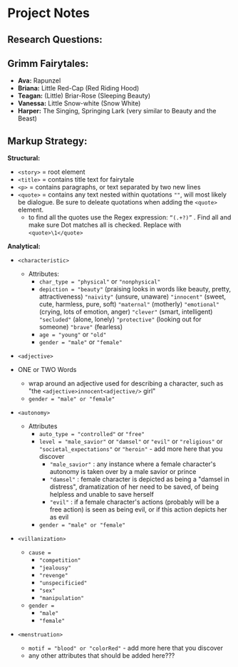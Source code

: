 # Project Notes
## Research Questions:

## Grimm Fairytales:
- **Ava:** Rapunzel
- **Briana:** Little Red-Cap (Red Riding Hood)
- **Teagan:** (Little) Briar-Rose (Sleeping Beauty)
- **Vanessa:** Little Snow-white (Snow White)
- **Harper:** The Singing, Springing Lark (very similar to Beauty and the Beast)
## Markup Strategy:
**Structural:**
- `<story>` = root element
- `<title>` = contains title text for fairytale
- `<p>` = contains paragraphs, or text separated by two new lines
-  `<quote>` = contains any text nested within quotations `""`, will most likely be dialogue. Be sure to deleate quotations when adding the `<quote>` element.
   - to find all the quotes use the Regex expression: `“(.+?)”` . Find all and make sure Dot matches all is checked. Replace with `<quote>\1</quote>`

**Analytical:** 
- `<characteristic>`
   - Attributes: 
      - `char_type = "physical"` or `"nonphysical"`
      - `depiction = "beauty"` (praising looks in words like beauty, pretty, attractiveness) `"naivity"` (unsure, unaware) `"innocent"` (sweet, cute, harmless, pure, soft) `"maternal"` (motherly) `"emotional"` (crying, lots of emotion, anger) `"clever"` (smart, intelligent) `"secluded"` (alone, lonely) `"protective"` (looking out for someone) `"brave"` (fearless)
      - `age = "young"` or `"old"`
      - `gender = "male"` or `"female"`
 
- `<adjective>` 
- ONE or TWO Words
   - wrap around an adjective used for describing a character, such as "the `<adjective>innocent<adjective/>` girl"
   - `gender = "male" or "female"`
     
- `<autonomy>`
   - Attributes
      - `auto_type = "controlled"` or `"free"`
      - `level = "male_savior"` or `"damsel"` or `"evil"` or `"religious"` or `"societal_expectations"` or `"heroin"` - add more here that you discover
         - `"male_savior"` : any instance where a female character's autonomy is taken over by a male savior or prince
         - `"damsel"` : female character is depicted as being a "damsel in distress", dramatization of her need to be saved, of being helpless and unable to save herself
         - `"evil"` : if a female character's actions (probably will be a free action) is seen as being evil, or if this action depicts her as evil
      - `gender = "male" or "female"`
- `<villanization>` 
   - `cause =`
      - `"competition"` 
      - `"jealousy"`
      - `"revenge"`
      - `"unspecificied"`
      - `"sex"`
      - `"manipulation"`
   - `gender =`
      - `"male"` 
      - `"female"` 
- `<menstruation>`
   -  `motif = "blood" or "colorRed"` - add more here that you discover
    - any other attributes that should be added here???




